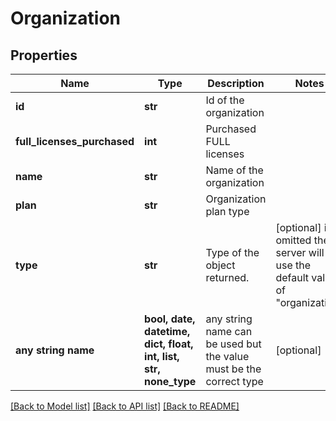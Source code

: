 # Organization


## Properties
Name | Type | Description | Notes
------------ | ------------- | ------------- | -------------
**id** | **str** | Id of the organization | 
**full_licenses_purchased** | **int** | Purchased FULL licenses | 
**name** | **str** | Name of the organization | 
**plan** | **str** | Organization plan type | 
**type** | **str** | Type of the object returned. | [optional]  if omitted the server will use the default value of "organization"
**any string name** | **bool, date, datetime, dict, float, int, list, str, none_type** | any string name can be used but the value must be the correct type | [optional]

[[Back to Model list]](../README.md#documentation-for-models) [[Back to API list]](../README.md#documentation-for-api-endpoints) [[Back to README]](../README.md)


